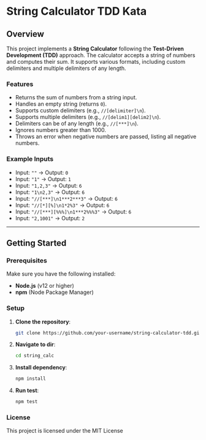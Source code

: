 # String Calculator TDD Kata

## Overview

This project implements a **String Calculator** following the **Test-Driven Development (TDD)** approach. The calculator accepts a string of numbers and computes their sum. It supports various formats, including custom delimiters and multiple delimiters of any length. 

### Features
- Returns the sum of numbers from a string input.
- Handles an empty string (returns `0`).
- Supports custom delimiters (e.g., `//[delimiter]\n`).
- Supports multiple delimiters (e.g., `//[delim1][delim2]\n`).
- Delimiters can be of any length (e.g., `//[***]\n`).
- Ignores numbers greater than 1000.
- Throws an error when negative numbers are passed, listing all negative numbers.

### Example Inputs
- Input: `""` -> Output: `0`
- Input: `"1"` -> Output: `1`
- Input: `"1,2,3"` -> Output: `6`
- Input: `"1\n2,3"` -> Output: `6`
- Input: `"//[***]\n1***2***3"` -> Output: `6`
- Input: `"//[*][%]\n1*2%3"` -> Output: `6`
- Input: `"//[***][%%%]\n1***2%%%3"` -> Output: `6`
- Input: `"2,1001"` -> Output: `2`

---

## Getting Started

### Prerequisites

Make sure you have the following installed:
- **Node.js** (v12 or higher)
- **npm** (Node Package Manager)

### Setup

1. **Clone the repository**:

   ```bash
   git clone https://github.com/your-username/string-calculator-tdd.git

2. **Navigate to dir**:

   ```bash
   cd string_calc

3. **Install dependency**:

   ```bash
   npm install

4. **Run test**:

   ```bash
   npm test

### License
This project is licensed under the MIT License 
